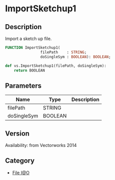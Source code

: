 # ImportSketchup1

## Description
Import a sketch up file.

```pascal
FUNCTION ImportSketchup1(
				filePath    : STRING;
				doSingleSym : BOOLEAN): BOOLEAN;
```

```python
def vs.ImportSketchup1(filePath, doSingleSym):
    return BOOLEAN
```

## Parameters
|Name|Type|Description|
|---|---|---|
|filePath|STRING|   |
|doSingleSym|BOOLEAN|   |

## Version
Availability: from Vectorworks 2014

## Category
* [File I@O](../Categories/File%20IO.md)
